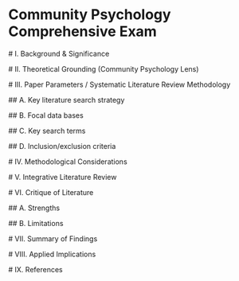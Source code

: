 # Community Psychology Comprehensive Exam

\# I. Background & Significance

\# II. Theoretical Grounding \(Community Psychology Lens\)

\# III. Paper Parameters \/ Systematic Literature Review Methodology

\#\# A. Key literature search strategy

\#\# B. Focal data bases

\#\# C. Key search terms

\#\# D. Inclusion\/exclusion criteria

\# IV. Methodological Considerations

\# V. Integrative Literature Review

\# VI. Critique of Literature

\#\# A. Strengths

\#\# B. Limitations

\# VII. Summary of Findings

\# VIII. Applied Implications

\# IX. References


